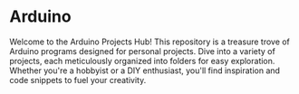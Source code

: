 # Arduino
Welcome to the Arduino Projects Hub! This repository is a treasure trove of Arduino programs designed for personal projects. Dive into a variety of projects, each meticulously organized into folders for easy exploration. Whether you're a hobbyist or a DIY enthusiast, you'll find inspiration and code snippets to fuel your creativity.
